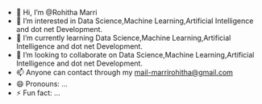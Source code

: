 - 👋 Hi, I’m @Rohitha Marri
- 👀 I’m interested in Data Science,Machine Learning,Artificial Intelligence and dot net Development.
- 🌱 I’m currently learning Data Science,Machine Learning,Artificial Intelligence and dot net Development.
- 💞️ I’m looking to collaborate on Data Science,Machine Learning,Artificial Intelligence and dot net Development.
- 📫 Anyone can contact through my mail-marrirohitha@gmail.com
- 😄 Pronouns: ...
- ⚡ Fun fact: ...

<!---
Rohimarri/Rohimarri is a ✨ special ✨ repository because its `README.md` (this file) appears on your GitHub profile.
You can click the Preview link to take a look at your changes.
--->
